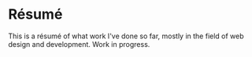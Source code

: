# Résumé

This is a résumé of what work I've done so far, mostly in the field of web design and development. Work in progress.